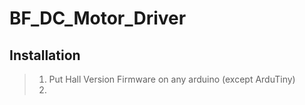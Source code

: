# BF_DC_Motor_Driver

## Installation
> 1. Put Hall Version Firmware on any arduino (except ArduTiny)
> 2. 
